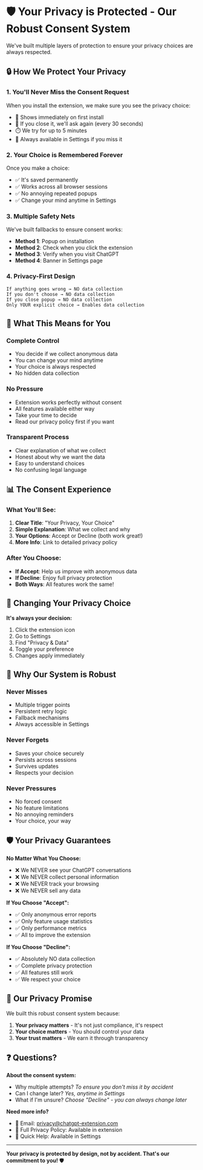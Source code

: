 # 🛡️ Your Privacy is Protected - Our Robust Consent System

We've built multiple layers of protection to ensure your privacy choices are always respected.

## 🔒 How We Protect Your Privacy

### 1. **You'll Never Miss the Consent Request**
When you install the extension, we make sure you see the privacy choice:
- 🔔 Shows immediately on first install
- 🔄 If you close it, we'll ask again (every 30 seconds)
- ⏱️ We try for up to 5 minutes
- 📍 Always available in Settings if you miss it

### 2. **Your Choice is Remembered Forever**
Once you make a choice:
- ✅ It's saved permanently
- ✅ Works across all browser sessions
- ✅ No annoying repeated popups
- ✅ Change your mind anytime in Settings

### 3. **Multiple Safety Nets**
We've built fallbacks to ensure consent works:
- **Method 1**: Popup on installation
- **Method 2**: Check when you click the extension
- **Method 3**: Verify when you visit ChatGPT
- **Method 4**: Banner in Settings page

### 4. **Privacy-First Design**
```
If anything goes wrong → NO data collection
If you don't choose → NO data collection  
If you close popup → NO data collection
Only YOUR explicit choice → Enables data collection
```

## 🎯 What This Means for You

### **Complete Control**
- You decide if we collect anonymous data
- You can change your mind anytime
- Your choice is always respected
- No hidden data collection

### **No Pressure**
- Extension works perfectly without consent
- All features available either way
- Take your time to decide
- Read our privacy policy first if you want

### **Transparent Process**
- Clear explanation of what we collect
- Honest about why we want the data
- Easy to understand choices
- No confusing legal language

## 📊 The Consent Experience

### **What You'll See:**
1. **Clear Title**: "Your Privacy, Your Choice"
2. **Simple Explanation**: What we collect and why
3. **Your Options**: Accept or Decline (both work great!)
4. **More Info**: Link to detailed privacy policy

### **After You Choose:**
- **If Accept**: Help us improve with anonymous data
- **If Decline**: Enjoy full privacy protection
- **Both Ways**: All features work the same!

## 🔄 Changing Your Privacy Choice

**It's always your decision:**

1. Click the extension icon
2. Go to Settings
3. Find "Privacy & Data"
4. Toggle your preference
5. Changes apply immediately

## 💪 Why Our System is Robust

### **Never Misses**
- Multiple trigger points
- Persistent retry logic
- Fallback mechanisms
- Always accessible in Settings

### **Never Forgets**
- Saves your choice securely
- Persists across sessions
- Survives updates
- Respects your decision

### **Never Pressures**
- No forced consent
- No feature limitations
- No annoying reminders
- Your choice, your way

## 🛡️ Your Privacy Guarantees

**No Matter What You Choose:**
- ❌ We NEVER see your ChatGPT conversations
- ❌ We NEVER collect personal information
- ❌ We NEVER track your browsing
- ❌ We NEVER sell any data

**If You Choose "Accept":**
- ✅ Only anonymous error reports
- ✅ Only feature usage statistics  
- ✅ Only performance metrics
- ✅ All to improve the extension

**If You Choose "Decline":**
- ✅ Absolutely NO data collection
- ✅ Complete privacy protection
- ✅ All features still work
- ✅ We respect your choice

## 🤝 Our Privacy Promise

We built this robust consent system because:
1. **Your privacy matters** - It's not just compliance, it's respect
2. **Your choice matters** - You should control your data
3. **Your trust matters** - We earn it through transparency

## ❓ Questions?

**About the consent system:**
- Why multiple attempts? *To ensure you don't miss it by accident*
- Can I change later? *Yes, anytime in Settings*
- What if I'm unsure? *Choose "Decline" - you can always change later*

**Need more info?**
- 📧 Email: privacy@chatgpt-extension.com
- 📄 Full Privacy Policy: Available in extension
- 💬 Quick Help: Available in Settings

---

**Your privacy is protected by design, not by accident. That's our commitment to you!** 🛡️